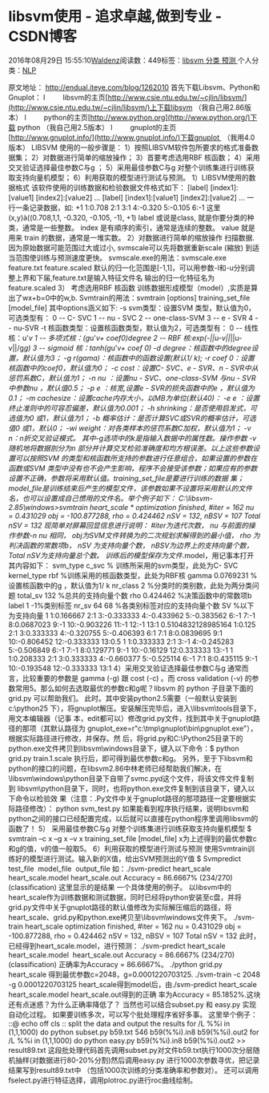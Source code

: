 
# libsvm使用 - 追求卓越,做到专业 - CSDN博客


2016年08月29日 15:55:10[Waldenz](https://me.csdn.net/enter89)阅读数：449标签：[libsvm																](https://so.csdn.net/so/search/s.do?q=libsvm&t=blog)[分类																](https://so.csdn.net/so/search/s.do?q=分类&t=blog)[预测																](https://so.csdn.net/so/search/s.do?q=预测&t=blog)[
							](https://so.csdn.net/so/search/s.do?q=分类&t=blog)[
																					](https://so.csdn.net/so/search/s.do?q=libsvm&t=blog)个人分类：[NLP																](https://blog.csdn.net/enter89/article/category/6390484)
[
																								](https://so.csdn.net/so/search/s.do?q=libsvm&t=blog)


原文地址： http://endual.iteye.com/blog/1262010
首先下载Libsvm、Python和Gnuplot：
l         libsvm的主页[http://www.csie.ntu.edu.tw/~cjlin/libsvm/](http://www.csie.ntu.edu.tw/~cjlin/libsvm/)上下载libsvm （我自己用2.86版本）
l         python的主页[http://www.python.org](http://www.python.org/)下载 python （我自己用2.5版本）
l         gnuplot的主页[http://www.gnuplot.info/](http://www.gnuplot.info/)下载gnuplot  （我用4.0版本）
LIBSVM 使用的一般步骤是：
1）按照LIBSVM软件包所要求的格式准备数据集；
2）对数据进行简单的缩放操作；
3）首要考虑选用RBF 核函数；
4）采用交叉验证选择最佳参数C与g ；
5）采用最佳参数C与g 对整个训练集进行训练获取支持向量机模型；
6）利用获取的模型进行测试与预测。
1）LIBSVM使用的数据格式
该软件使用的训练数据和检验数据文件格式如下：
[label] [index1]:[value1] [index2]:[value2] ...
[label] [index1]:[value1] [index2]:[value2] ...
一行一条记录数据，如:
+1 1:0.708 2:1 3:1 4:-0.320 5:-0.105 6:-1
这里(x,y)à((0.708,1,1, -0.320, -0.105, -1), +1)
label 或说是class, 就是你要分类的种类，通常是一些整数。
index 是有順序的索引，通常是连续的整数。
value 就是用来 train 的数据，通常是一堆实数。
2）对数据进行简单的缩放操作
扫描数据. 因为原始数据可能范围过大或过小, svmscale可以先将数据重新scale (縮放) 到适当范围使训练与预测速度更快。
svmscale.exe的用法：svmscale.exe feature.txt feature.scaled
默认的归一化范围是[-1,1]，可以用参数-l和-u分别调整上界和下届,feature.txt是输入特征文件名 输出的归一化特征名为feature.scaled
3） 考虑选用RBF 核函数
训练数据形成模型（model）,实质是算出了wx+b=0中的w,b.
Svmtrain的用法：svmtrain [options] training_set_file [model_file]
其中options涵义如下:
-s svm类型：设置SVM 类型，默认值为0，可选类型有：
0 -- C- SVC
1 -- nu - SVC
2 -- one-class-SVM
3 -- e - SVR
4 -- nu-SVR
-t 核函数类型：设置核函数类型，默认值为2，可选类型有：
0 -- 线性核：u'*v
1 -- 多项式核：(g*u'*v+ coef0)degree
2 -- RBF 核:exp(-||u-v||*||u-v||/g*g)
3 -- sigmoid 核：tanh(g*u'*v+ coef 0)
-d degree：核函数中的degree设置，默认值为3；
-g r(gama)：核函数中的函数设置(默认1/ k);
-r coef 0：设置核函数中的coef0，默认值为0；
-c cost：设置C- SVC、e - SVR、n - SVR中从惩罚系数C，默认值为1；
-n nu ：设置nu - SVC、one-class-SVM 与nu - SVR 中参数nu ，默认值0.5；
-p e ：核宽,设置e - SVR的损失函数中的e ，默认值为0.1；
-m cachesize：设置cache内存大小，以MB为单位(默认40)：
-e e ：设置终止准则中的可容忍偏差，默认值为0.001；
-h shrinking：是否使用启发式，可选值为0 或1，默认值为1；
-b 概率估计：是否计算SVC或SVR的概率估计，可选值0 或1，默认0；
-wi weight：对各类样本的惩罚系数C加权，默认值为1；
-v n：n折交叉验证模式。
其中-g选项中的k是指输入数据中的属性数。操作参数 -v 随机地将数据剖分为n 部分并计算交叉检验准确度和均方根误差。以上这些参数设置可以按照SVM 的类型和核函数所支持的参数进行任意组合，如果设置的参数在函数或SVM 类型中没有也不会产生影响，程序不会接受该参数；如果应有的参数设置不正确，参数将采用默认值。training_set_file是要进行训练的数据 集；model_file是训练结束后产生的模型文件，该参数如果不设置将采用默认的文件名，也可以设置成自己惯用的文件名。举个例子如下：
C:\libsvm-2.85\windows>svmtrain heart_scale
*
optimization finished, \#iter = 162
nu = 0.431029
obj = -100.877288, rho = 0.424462
nSV = 132, nBSV = 107
Total nSV = 132
现简单对屏幕回显信息进行说明：
\#iter为迭代次数，
nu 与前面的操作参数-n nu 相同，
obj为SVM文件转换为的二次规划求解得到的最小值，
rho 为判决函数的常数项b，
nSV 为支持向量个数，
nBSV为边界上的支持向量个数，
Total nSV为支持向量总个数。
训练后的模型保存为文件*.model，用记事本打开其内容如下：
svm_type c_svc % 训练所采用的svm类型，此处为C- SVC
kernel_type rbf %训练采用的核函数类型，此处为RBF核
gamma 0.0769231 %设置核函数中的g ，默认值为1/ k
nr_class 2 %分类时的类别数，此处为两分类问题
total_sv 132 %总共的支持向量个数
rho 0.424462 %决策函数中的常数项b
label 1 -1%类别标签
nr_sv 64 68 %各类别标签对应的支持向量个数
SV %以下为支持向量
1 1:0.166667 2:1 3:-0.333333 4:-0.433962 5:-0.383562 6:-1 7:-1 8:0.0687023 9:-1 10:-0.903226 11:-1 12:-1 13:1
0.5104832128985164 1:0.125 2:1 3:0.333333 4:-0.320755 5:-0.406393 6:1 7:1 8:0.0839695 9:1 10:-0.806452 12:-0.333333 13:0.5
1 1:0.333333 2:1 3:-1 4:-0.245283 5:-0.506849 6:-1 7:-1 8:0.129771 9:-1 10:-0.16129 12:0.333333 13:-1
1 1:0.208333 2:1 3:0.333333 4:-0.660377 5:-0.525114 6:-1 7:1 8:0.435115 9:-1 10:-0.193548 12:-0.333333 13:1
4）采用交叉验证选择最佳参数C与g
通常而言，比较重要的参数是 gamma (-g) 跟 cost (-c) 。而 cross validation (-v)
的参数常用5。那么如何去选取最优的参数c和g呢？libsvm 的 python 子目录下面的 grid.py 可以帮助我们。 此时。其中安装python2.5需要（一般默认安装到c:\python25
下），将gnuplot解压。安装解压完毕后，进入\libsvm\tools目录下，用文本编辑器（记事
本，edit都可以）修改grid.py文件，找到其中关于gnuplot路径的那项（其默认路径为
gnuplot_exe=r"c:\tmp\gnuplot\bin\pgnuplot.exe"），根据实际路径进行修改，并保存。然
后，将grid.py和C:\Python25目录下的python.exe文件拷贝到libsvm\windows目录下，键入以下命令：$ python grid.py train.1.scale 执行后，即可得到最优参数c和g。
另外，至于下libsvm和python的接口的问题，在libsvm2.86中林老师已经帮助我们解决，在\libsvm\windows\python目录下自带了svmc.pyd这个文件，将该文件文件复制到
libsvm\python目录下，同时，也将python.exe文件复制到该目录下，键入以下命令以检验效
果（注意：.Py文件中关于gnuplot路径的那项路径一定要根据实际路径修改）：
python svm_test.py
如果能看到程序执行结果，说明libsvm和python之间的接口已经配置完成，以后就可以直接在python程序里调用libsvm的函数了！
5） 采用最佳参数C与g 对整个训练集进行训练获取支持向量机模型
$ svmtrain –c x –g x –v x training_set_file [model_file]
x为上述得到的最优参数c和g的值，v的值一般取5。
6）利用获取的模型进行测试与预测
使用Svmtrain训练好的模型进行测试。输入新的X值，给出SVM预测出的Y值
$ Svmpredict  test_file  model_file  output_file
如：./svm-predict heart_scale heart_scale.model heart_scale.out
Accuracy = 86.6667% (234/270) (classification)
这里显示的是结果
一个具体使用的例子。
以libsvm中的heart_scale作为训练数据和测试数据，同时已经将python安装至c盘，并将grid.py文件中关于gnuplot路径的默认值修改为实际解压缩后的路径，将
heart_scale、grid.py和python.exe拷贝至\libsvm\windows文件夹下。
./svm-train heart_scale
optimization finished, \#iter = 162
nu = 0.431029
obj = -100.877288, rho = 0.424462
nSV = 132, nBSV = 107
Total nSV = 132
此时，已经得到heart_scale.model，进行预测：
./svm-predict heart_scale  heart_scale.model  heart_scale.out
Accuracy = 86.6667% (234/270) (classification)
正确率为Accuracy = 86.6667%。
./python grid.py heart_scale
得到最优参数c=2048，g=0.0001220703125.
./svm-train -c 2048 -g 0.0001220703125 heart_scale得到model后，由./svm-predict heart_scale  heart_scale.model heart_scale.out得到的正确
率为Accuracy = 85.1852%.这块还有点迷惑？为什么正确率降低了？
当然也可以结合subset.py 和 easy.py 实现自动化过程。
如果要训练多次，可以写个批处理程序省好多事。
这里举个例子：
::@ echo off
cls
:: split the data and output the results
for /L %%i in (1,1,1000) do python subset.py b59.txt 546 b59(%%i).in8 b59(%%i).out2
for /L %%i in (1,1,1000) do python easy.py b59(%%i).in8 b59(%%i).out2 >> result89.txt
这段批处理代码首先调用subset.py对文件b59.txt执行1000次分层随机抽样(对数据进行80-20%分割)然后调用easy.py 进行1000次参数寻优，把记录结果写到result89.txt中
（包括1000次训练的分类准确率和参数对）。
还可以调用fselect.py进行特征选择，调用plotroc.py进行roc曲线绘制。

